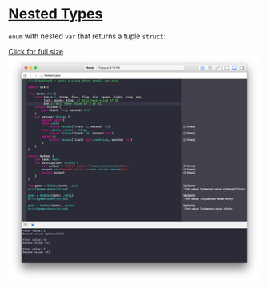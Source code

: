 # [Nested Types](https://developer.apple.com/library/content/documentation/Swift/Conceptual/Swift_Programming_Language/NestedTypes.html)

`enum` with nested `var` that returns a tuple `struct`:

[Click for full size](https://raw.githubusercontent.com/dlcmh/swift-playground/nested-types/1.png)
<br>
![enum with nested var)](1.png "enum with nested var")
